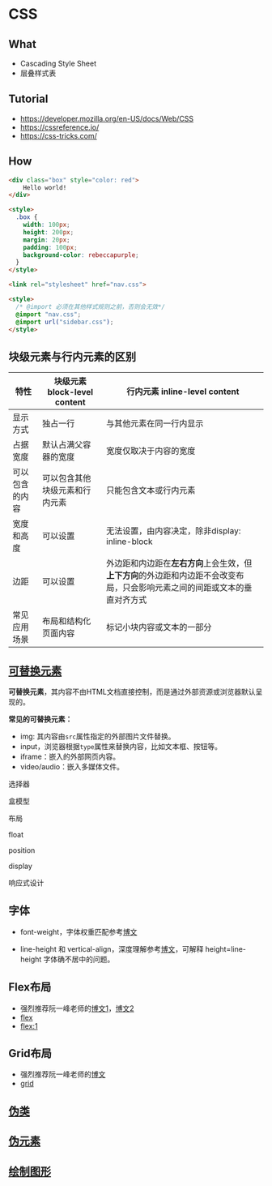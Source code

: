 # CSS

## What

* Cascading Style Sheet
* 层叠样式表

## Tutorial

* https://developer.mozilla.org/en-US/docs/Web/CSS
* https://cssreference.io/
* https://css-tricks.com/

## How

```html
<div class="box" style="color: red">
    Hello world!
</div>
```

```html
<style>
  .box {
    width: 100px;
    height: 200px;
    margin: 20px;
    padding: 100px;
    background-color: rebeccapurple;
  }
</style>
```

```html
<link rel="stylesheet" href="nav.css">
```

```html
<style>
  /* @import 必须在其他样式规则之前，否则会无效*/
  @import "nav.css";
  @import url("sidebar.css");
</style>
```

## 块级元素与行内元素的区别



| 特性           | 块级元素 block-level content   | 行内元素 inline-level content                                |
| -------------- | ------------------------------ | ------------------------------------------------------------ |
| 显示方式       | 独占一行                       | 与其他元素在同一行内显示                                     |
| 占据宽度       | 默认占满父容器的宽度           | 宽度仅取决于内容的宽度                                       |
| 可以包含的内容 | 可以包含其他块级元素和行内元素 | 只能包含文本或行内元素                                       |
| 宽度和高度     | 可以设置                       | 无法设置，由内容决定，除非display: inline-block              |
| 边距           | 可以设置                       | 外边距和内边距在**左右方向**上会生效，但**上下方向**的外边距和内边距不会改变布局，只会影响元素之间的间距或文本的垂直对齐方式 |
| 常见应用场景   | 布局和结构化页面内容           | 标记小块内容或文本的一部分                                   |

## [可替换元素](https://developer.mozilla.org/zh-CN/docs/Web/CSS/Replaced_element#css_与可替换元素)

**可替换元素**，其内容不由HTML文档直接控制，而是通过外部资源或浏览器默认呈现的。

**常见的可替换元素：**

* img: 其内容由`src`属性指定的外部图片文件替换。
* input，浏览器根据`type`属性来替换内容，比如文本框、按钮等。
* iframe：嵌入的外部网页内容。
* video/audio：嵌入多媒体文件。

选择器

盒模型

布局

float

position

display



响应式设计

## 字体

* font-weight，字体权重匹配参考[博文](https://www.jianshu.com/p/f9c6f9729fbb)

* line-height 和 vertical-align，深度理解参考[博文](https://zhuanlan.zhihu.com/p/25808995)，可解释 height=line-height 字体确不居中的问题。

## Flex布局

* 强烈推荐阮一峰老师的[博文1](https://ruanyifeng.com/blog/2015/07/flex-grammar.html)，[博文2](https://www.ruanyifeng.com/blog/2015/07/flex-examples.html)
* [flex](https://developer.mozilla.org/zh-CN/docs/Web/CSS/flex)
* [flex:1](https://zhuanlan.zhihu.com/p/136223806)

## Grid布局

* 强烈推荐阮一峰老师的[博文](https://www.ruanyifeng.com/blog/2019/03/grid-layout-tutorial.html)
* [grid](https://developer.mozilla.org/zh-CN/docs/Web/CSS/grid)

## [伪类](./pesudo-class)

## [伪元素](./pesudo-element)

## [绘制图形](./shape)

